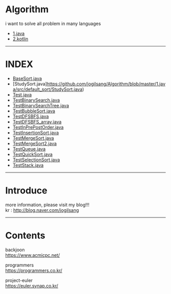 ﻿# Algorithm

i want to solve all problem in many languages
- [1.java](https://github.com/jogilsang/Algorithm/tree/master/java)
- [2.kotlin](https://github.com/jogilsang/Algorithm/tree/master/kotlin)

---

INDEX
=============
- [BaseSort.java](https://github.com/jogilsang/Algorithm/blob/master/1.java/src/default_sort/BaseSort.java)
- [StudySort.java]https://github.com/jogilsang/Algorithm/blob/master/1.java/src/default_sort/StudySort.java)
- [Test.java](https://github.com/jogilsang/Algorithm/blob/master/1.java/src/default_sort/Test.java)
- [TestBinarySearch.java](https://github.com/jogilsang/Algorithm/blob/master/1.java/src/default_sort/TestBinarySearch.java)
- [TestBinarySearchTree.java](https://github.com/jogilsang/Algorithm/blob/master/1.java/src/default_sort/TestBinarySearchTree.java)
- [TestBubbleSort.java](https://github.com/jogilsang/Algorithm/blob/master/1.java/src/default_sort/TestBubbleSort.java)
- [TestDFSBFS.java](https://github.com/jogilsang/Algorithm/blob/master/1.java/src/default_sort/TestDFSBFS.java)
- [TestDFSBFS_array.java](https://github.com/jogilsang/Algorithm/blob/master/1.java/src/default_sort/TestDFSBFS_array.java)
- [TestInPrePostOrder.java](https://github.com/jogilsang/Algorithm/blob/master/1.java/src/default_sort/TestInPrePostOrder.java)
- [TestInsertionSort.java](https://github.com/jogilsang/Algorithm/blob/master/1.java/src/default_sort/TestInsertionSort.java)
- [TestMergeSort.java](https://github.com/jogilsang/Algorithm/blob/master/1.java/src/default_sort/TestMergeSort.java)
- [TestMergeSort2.java](https://github.com/jogilsang/Algorithm/blob/master/1.java/src/default_sort/TestMergeSort2.java)
- [TestQueue.java](https://github.com/jogilsang/Algorithm/blob/master/1.java/src/default_sort/TestQueue.java)
- [TestQuickSort.java](https://github.com/jogilsang/Algorithm/blob/master/1.java/src/default_sort/TestQuickSort.java)
- [TestSelectionSort.java](https://github.com/jogilsang/Algorithm/blob/master/1.java/src/default_sort/TestSelectionSort.java)
- [TestStack.java](https://github.com/jogilsang/Algorithm/blob/master/1.java/src/default_sort/TestStack.java)

---

Introduce
=============

more information, please visit my blog!!!  
kr : <http://blog.naver.com/jogilsang>  

---

Contents
=============

backjoon  
<https://www.acmicpc.net/>  

programmers  
<https://programmers.co.kr/>  

project-euler   
<https://euler.synap.co.kr/>   